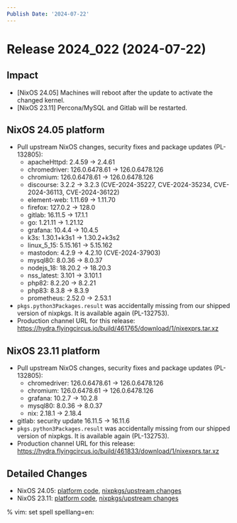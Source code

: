 ```yaml
---
Publish Date: '2024-07-22'
---
```


# Release 2024_022 (2024-07-22)

## Impact

- \[NixOS 24.05] Machines will reboot after the update to activate the
   changed kernel.
- \[NixOS 23.11] Percona/MySQL and Gitlab will be restarted.

## NixOS 24.05 platform

- Pull upstream NixOS changes, security fixes and package updates (PL-132805):
  - apacheHttpd: 2.4.59 -> 2.4.61
  - chromedriver: 126.0.6478.61 -> 126.0.6478.126
  - chromium: 126.0.6478.61 -> 126.0.6478.126
  - discourse: 3.2.2 -> 3.2.3 (CVE-2024-35227, CVE-2024-35234, CVE-2024-36113, CVE-2024-36122)
  - element-web: 1.11.69 -> 1.11.70
  - firefox: 127.0.2 -> 128.0
  - gitlab: 16.11.5 -> 17.1.1
  - go: 1.21.11 -> 1.21.12
  - grafana: 10.4.4 -> 10.4.5
  - k3s: 1.30.1+k3s1 -> 1.30.2+k3s2
  - linux_5_15: 5.15.161 -> 5.15.162
  - mastodon: 4.2.9 -> 4.2.10 (CVE-2024-37903)
  - mysql80: 8.0.36 -> 8.0.37
  - nodejs_18: 18.20.2 -> 18.20.3
  - nss_latest: 3.101 -> 3.101.1
  - php82: 8.2.20 -> 8.2.21
  - php83: 8.3.8 -> 8.3.9
  - prometheus: 2.52.0 → 2.53.1
- `pkgs.python3Packages.result` was accidentally missing from our shipped version of nixpkgs. It is available again (PL-132753).
- Production channel URL for this release: https://hydra.flyingcircus.io/build/461765/download/1/nixexprs.tar.xz

## NixOS 23.11 platform

- Pull upstream NixOS changes, security fixes and package updates (PL-132805):
  - chromedriver: 126.0.6478.61 -> 126.0.6478.126
  - chromium: 126.0.6478.61 -> 126.0.6478.126
  - grafana: 10.2.7 -> 10.2.8
  - mysql80: 8.0.36 -> 8.0.37
  - nix: 2.18.1 -> 2.18.4
- gitlab: security update 16.11.5 -> 16.11.6
- `pkgs.python3Packages.result` was accidentally missing from our shipped version of nixpkgs. It is available again (PL-132753).
- Production channel URL for this release: https://hydra.flyingcircus.io/build/461833/download/1/nixexprs.tar.xz

## Detailed Changes

- NixOS 24.05: [platform code](https://github.com/flyingcircusio/fc-nixos/compare/fc/r2024_021/24.05...243ae616c29ba8339efe8c2712e0ee83c45cca27),
 [nixpkgs/upstream changes](https://github.com/flyingcircusio/nixpkgs/compare/11e806085509a1517f33fe94019d969b13b323a6...41a14fc52d08954ad18d3efb05dc283cba9ce346)
- NixOS 23.11: [platform code](https://github.com/flyingcircusio/fc-nixos/compare/fc/r2024_021/23.11...49126dd288669debbd15d104155b9cc152d5840f),
 [nixpkgs/upstream changes](https://github.com/flyingcircusio/nixpkgs/compare/6219d53a07ea47253b08967d3b449e7b28000b2a...d9fbd7e2be156b9081161a2bbd34467ddbea1a1b)

% vim: set spell spelllang=en:
